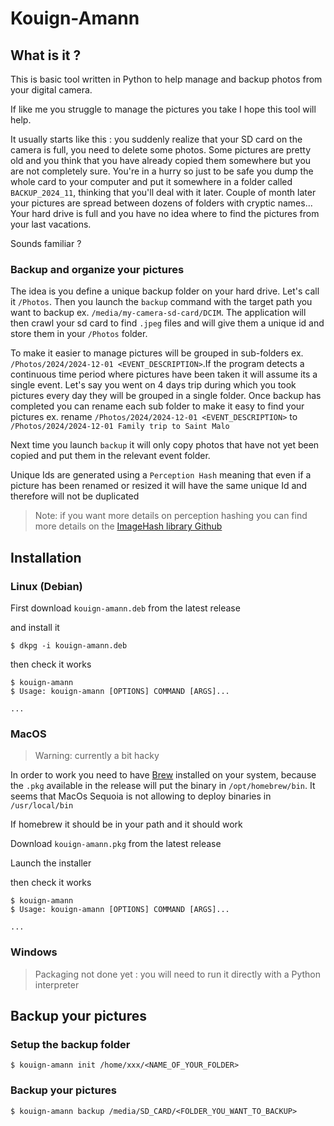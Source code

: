 # Kouign-Amann

## What is it ?

This is basic tool written in Python to help manage and backup photos from your digital camera.

If like me you struggle to manage the pictures you take I hope this tool will help. 

It usually starts like this : you suddenly realize that your SD card on the camera is full, you need to delete some photos. Some pictures are pretty old and you think that you have already copied them somewhere but you are not completely sure. You're in a hurry so just to be safe you dump the whole card to your computer and put it somewhere in a folder called `BACKUP_2024_11`, thinking that you'll deal with it later.
Couple of month later your pictures are spread between dozens of folders with cryptic names... Your hard drive is full and you have no idea where to find the pictures from your last vacations.

Sounds familiar ?

### Backup and organize your pictures

The idea is you define a unique backup folder on your hard drive. Let's call it `/Photos`. Then you launch the `backup` command with the target path you want to backup ex. `/media/my-camera-sd-card/DCIM`. The application will then crawl your sd card to find `.jpeg` files and will give them a unique id and store them in your `/Photos` folder.

To make it easier to manage pictures will be grouped in sub-folders ex. `/Photos/2024/2024-12-01 <EVENT_DESCRIPTION>`.If the program detects a continuous time period where pictures have been taken it will assume its a single event. Let's say you went on 4 days trip during which you took pictures every day they will be grouped in a single folder.
Once backup has completed you can rename each sub folder to make it easy to find your pictures ex. rename `/Photos/2024/2024-12-01 <EVENT_DESCRIPTION>` to `/Photos/2024/2024-12-01 Family trip to Saint Malo`

Next time you launch `backup` it will only copy photos that have not yet been copied and put them in the relevant event folder.

Unique Ids are generated using a `Perception Hash` meaning that even if a picture has been renamed or resized it will have the same unique Id and therefore will not be duplicated

> Note: if you want more details on perception hashing you can find more details on the [ImageHash library Github](https://github.com/JohannesBuchner/imagehash)


## Installation

### Linux (Debian)

First download `kouign-amann.deb` from the latest release

and install it

```
$ dkpg -i kouign-amann.deb
```

then check it works

```
$ kouign-amann
$ Usage: kouign-amann [OPTIONS] COMMAND [ARGS]...

...
```

### MacOS

> Warning: currently a bit hacky

In order to work you need to have [Brew](https://brew.sh/) installed on your system, because the `.pkg` available in the release will put the binary in `/opt/homebrew/bin`. It seems that MacOs Sequoia is not allowing to deploy binaries in `/usr/local/bin`

If homebrew it should be in your path and it should work

Download `kouign-amann.pkg` from the latest release

Launch the installer

then check it works

```
$ kouign-amann
$ Usage: kouign-amann [OPTIONS] COMMAND [ARGS]...

...
```

### Windows

> Packaging not done yet : you will need to run it directly with a Python interpreter

## Backup your pictures

### Setup the backup folder

```
$ kouign-amann init /home/xxx/<NAME_OF_YOUR_FOLDER>
```

### Backup your pictures
```
$ kouign-amann backup /media/SD_CARD/<FOLDER_YOU_WANT_TO_BACKUP>
```